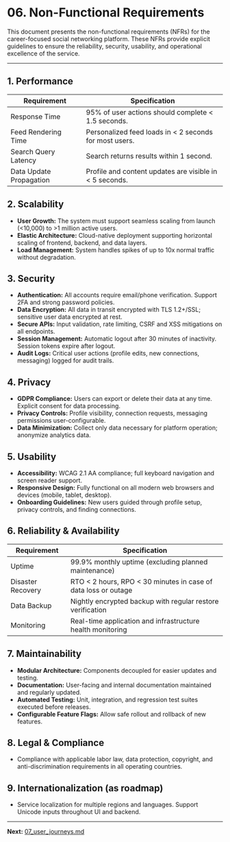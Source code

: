 # 06. Non-Functional Requirements

This document presents the non-functional requirements (NFRs) for the career-focused social networking platform. These NFRs provide explicit guidelines to ensure the reliability, security, usability, and operational excellence of the service.

---

## 1. Performance

| Requirement                       | Specification                                            |
|-----------------------------------|---------------------------------------------------------|
| Response Time                     | 95% of user actions should complete < 1.5 seconds.      |
| Feed Rendering Time               | Personalized feed loads in < 2 seconds for most users.  |
| Search Query Latency              | Search returns results within 1 second.                 |
| Data Update Propagation           | Profile and content updates are visible in < 5 seconds. |

## 2. Scalability

- **User Growth:** The system must support seamless scaling from launch (<10,000) to >1 million active users.
- **Elastic Architecture:** Cloud-native deployment supporting horizontal scaling of frontend, backend, and data layers.
- **Load Management:** System handles spikes of up to 10x normal traffic without degradation.

## 3. Security

- **Authentication:** All accounts require email/phone verification. Support 2FA and strong password policies.
- **Data Encryption:** All data in transit encrypted with TLS 1.2+/SSL; sensitive user data encrypted at rest.
- **Secure APIs:** Input validation, rate limiting, CSRF and XSS mitigations on all endpoints.
- **Session Management:** Automatic logout after 30 minutes of inactivity. Session tokens expire after logout.
- **Audit Logs:** Critical user actions (profile edits, new connections, messaging) logged for audit trails.

## 4. Privacy

- **GDPR Compliance:** Users can export or delete their data at any time. Explicit consent for data processing.
- **Privacy Controls:** Profile visibility, connection requests, messaging permissions user-configurable.
- **Data Minimization:** Collect only data necessary for platform operation; anonymize analytics data.

## 5. Usability

- **Accessibility:** WCAG 2.1 AA compliance; full keyboard navigation and screen reader support.
- **Responsive Design:** Fully functional on all modern web browsers and devices (mobile, tablet, desktop).
- **Onboarding Guidelines:** New users guided through profile setup, privacy controls, and finding connections.

## 6. Reliability & Availability

| Requirement              | Specification                                                   |
|--------------------------|----------------------------------------------------------------|
| Uptime                   | 99.9% monthly uptime (excluding planned maintenance)            |
| Disaster Recovery        | RTO < 2 hours, RPO < 30 minutes in case of data loss or outage  |
| Data Backup              | Nightly encrypted backup with regular restore verification      |
| Monitoring               | Real-time application and infrastructure health monitoring      |

## 7. Maintainability

- **Modular Architecture:** Components decoupled for easier updates and testing.
- **Documentation:** User-facing and internal documentation maintained and regularly updated.
- **Automated Testing:** Unit, integration, and regression test suites executed before releases.
- **Configurable Feature Flags:** Allow safe rollout and rollback of new features.

## 8. Legal & Compliance

- Compliance with applicable labor law, data protection, copyright, and anti-discrimination requirements in all operating countries.

## 9. Internationalization (as roadmap)

- Service localization for multiple regions and languages. Support Unicode inputs throughout UI and backend.

---

**Next:** [07_user_journeys.md](07_user_journeys.md)